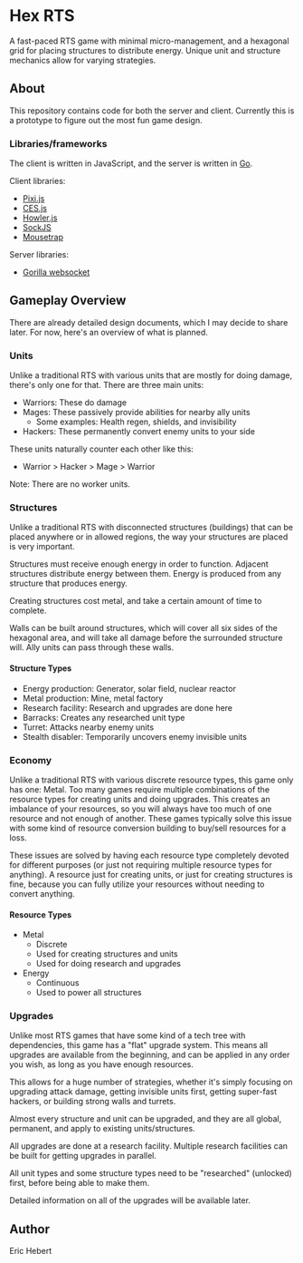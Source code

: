 # Hex RTS
A fast-paced RTS game with minimal micro-management, and a hexagonal grid for placing structures to distribute energy. Unique unit and structure mechanics allow for varying strategies.

## About
This repository contains code for both the server and client. Currently this is a prototype to figure out the most fun game design.

### Libraries/frameworks
The client is written in JavaScript, and the server is written in [Go](https://golang.org/).

Client libraries:
* [Pixi.js](http://www.pixijs.com/)
* [CES.js](https://github.com/qiao/ces.js)
* [Howler.js](https://github.com/goldfire/howler.js/)
* [SockJS](https://github.com/sockjs/sockjs-client)
* [Mousetrap](https://craig.is/killing/mice)

Server libraries:
* [Gorilla websocket](http://www.gorillatoolkit.org/pkg/websocket)

## Gameplay Overview
There are already detailed design documents, which I may decide to share later. For now, here's an overview of what is planned.

### Units
Unlike a traditional RTS with various units that are mostly for doing damage, there's only one for that. There are three main units:

* Warriors: These do damage
* Mages: These passively provide abilities for nearby ally units
  * Some examples: Health regen, shields, and invisibility
* Hackers: These permanently convert enemy units to your side

These units naturally counter each other like this:

* Warrior > Hacker > Mage > Warrior

Note: There are no worker units.

### Structures
Unlike a traditional RTS with disconnected structures (buildings) that can be placed anywhere or in allowed regions, the way your structures are placed is very important.

Structures must receive enough energy in order to function. Adjacent structures distribute energy between them. Energy is produced from any structure that produces energy.

Creating structures cost metal, and take a certain amount of time to complete.

Walls can be built around structures, which will cover all six sides of the hexagonal area, and will take all damage before the surrounded structure will. Ally units can pass through these walls.

#### Structure Types

* Energy production: Generator, solar field, nuclear reactor
* Metal production: Mine, metal factory
* Research facility: Research and upgrades are done here
* Barracks: Creates any researched unit type
* Turret: Attacks nearby enemy units
* Stealth disabler: Temporarily uncovers enemy invisible units

### Economy
Unlike a traditional RTS with various discrete resource types, this game only has one: Metal. Too many games require multiple combinations of the resource types for creating units and doing upgrades. This creates an imbalance of your resources, so you will always have too much of one resource and not enough of another. These games typically solve this issue with some kind of resource conversion building to buy/sell resources for a loss.

These issues are solved by having each resource type completely devoted for different purposes (or just not requiring multiple resource types for anything). A resource just for creating units, or just for creating structures is fine, because you can fully utilize your resources without needing to convert anything.

#### Resource Types

* Metal
  * Discrete
  * Used for creating structures and units
  * Used for doing research and upgrades
* Energy
  * Continuous
  * Used to power all structures

### Upgrades
Unlike most RTS games that have some kind of a tech tree with dependencies, this game has a "flat" upgrade system. This means all upgrades are available from the beginning, and can be applied in any order you wish, as long as you have enough resources.

This allows for a huge number of strategies, whether it's simply focusing on upgrading attack damage, getting invisible units first, getting super-fast hackers, or building strong walls and turrets.

Almost every structure and unit can be upgraded, and they are all global, permanent, and apply to existing units/structures.

All upgrades are done at a research facility. Multiple research facilities can be built for getting upgrades in parallel.

All unit types and some structure types need to be "researched" (unlocked) first, before being able to make them.

Detailed information on all of the upgrades will be available later.

## Author
Eric Hebert
